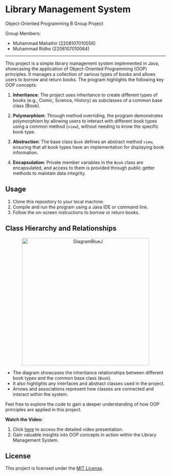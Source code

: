 # Library Management System

Object-Oriented Programming B Group Project

Group Members:
- Muhammad Mahathir (2208107010056)
- Muhammad Ridho (2208107010064)

---

This project is a simple library management system implemented in Java, showcasing the application of Object-Oriented Programming (OOP) principles. It manages a collection of various types of books and allows users to borrow and return books. The program highlights the following key OOP concepts:

1. **Inheritance**: The project uses inheritance to create different types of books (e.g., Comic, Science, History) as subclasses of a common base class (Book).

2. **Polymorphism**: Through method overriding, the program demonstrates polymorphism by allowing users to interact with different book types using a common method (`view`), without needing to know the specific book type.

3. **Abstraction**: The base class `Book` defines an abstract method `view`, ensuring that all book types have an implementation for displaying book information.

4. **Encapsulation**: Private member variables in the `Book` class are encapsulated, and access to them is provided through public getter methods to maintain data integrity.

## Usage

1. Clone this repository to your local machine.
2. Compile and run the program using a Java IDE or command line.
3. Follow the on-screen instructions to borrow or return books.

## Class Hierarchy and Relationships

<div style="text-align:center">
  <img src="https://github.com/Mahathirrr/Library_PBO/assets/111866202/97103ab3-1810-449b-bd88-632c366bf205" alt="DiagramBlueJ" width="400">
</div>

- The diagram showcases the inheritance relationships between different book types and the common base class (`Book`).
- It also highlights any interfaces and abstract classes used in the project.
- Arrows and associations represent how classes are connected and interact within the system.

Feel free to explore the code to gain a deeper understanding of how OOP principles are applied in this project.

**Watch the Video:**
1. Click [here](https://drive.google.com/file/d/1cT1A1d8wCP8_23StnYPvG3MzcIB0v6Up/view?usp=sharing) to access the detailed video presentation.
2. Gain valuable insights into OOP concepts in action within the Library Management System.

## License

This project is licensed under the [MIT License](LICENSE).
